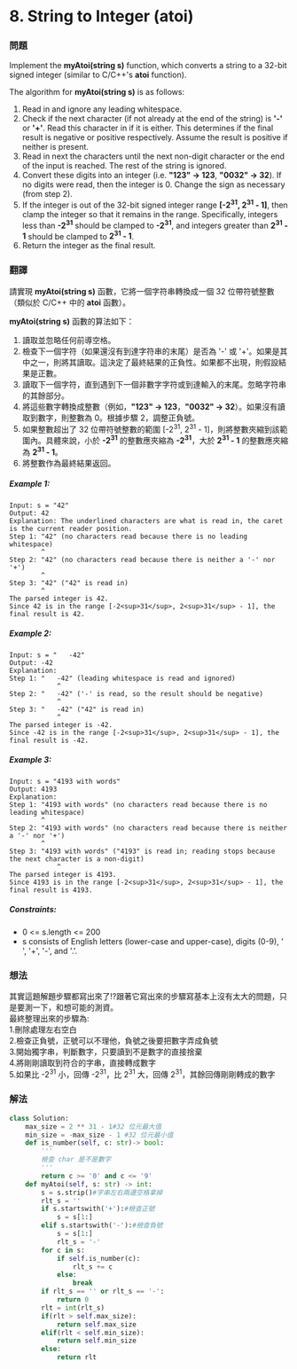 # 8. String to Integer (atoi)
### 問題
Implement the **myAtoi(string s)** function, which converts a string to a 32-bit signed integer (similar to C/C++'s **atoi** function).

The algorithm for **myAtoi(string s)** is as follows:

1. Read in and ignore any leading whitespace.
2. Check if the next character (if not already at the end of the string) is **'-'** or **'+'**. Read this character in if it is either. This determines if the final result is negative or positive respectively. Assume the result is positive if neither is present.
3. Read in next the characters until the next non-digit character or the end of the input is reached. The rest of the string is ignored.
4. Convert these digits into an integer (i.e. **"123" -> 123**, **"0032" -> 32**). If no digits were read, then the integer is 0. Change the sign as necessary (from step 2).
5. If the integer is out of the 32-bit signed integer range **[-2<sup>31</sup>, 2<sup>31</sup> - 1]**, then clamp the integer so that it remains in the range. Specifically, integers less than **-2<sup>31</sup>** should be clamped to **-2<sup>31</sup>**, and integers greater than **2<sup>31</sup> - 1** should be clamped to **2<sup>31</sup> - 1**.
6. Return the integer as the final result.
 ### 翻譯
請實現 **myAtoi(string s)** 函數，它將一個字符串轉換成一個 32 位帶符號整數（類似於 C/C++ 中的 **atoi** 函數）。

**myAtoi(string s)** 函數的算法如下：

1. 讀取並忽略任何前導空格。
2. 檢查下一個字符（如果還沒有到達字符串的末尾）是否為 '-' 或 '+'。如果是其中之一，則將其讀取。這決定了最終結果的正負性。如果都不出現，則假設結果是正數。
3. 讀取下一個字符，直到遇到下一個非數字字符或到達輸入的末尾。忽略字符串的其餘部分。
4. 將這些數字轉換成整數（例如，**"123" -> 123**，**"0032" -> 32**）。如果沒有讀取到數字，則整數為 0。根據步驟 2，調整正負號。
5. 如果整數超出了 32 位帶符號整數的範圍 [-2<sup>31</sup>, 2<sup>31</sup> - 1]，則將整數夾縮到該範圍內。具體來說，小於 **-2<sup>31</sup>** 的整數應夾縮為 **-2<sup>31</sup>**，大於 **2<sup>31</sup> - 1** 的整數應夾縮為 **2<sup>31</sup> - 1**。
6. 將整數作為最終結果返回。

##### Example 1:
    Input: s = "42"
    Output: 42
    Explanation: The underlined characters are what is read in, the caret is the current reader position.
    Step 1: "42" (no characters read because there is no leading whitespace)
            ^
    Step 2: "42" (no characters read because there is neither a '-' nor '+')
            ^
    Step 3: "42" ("42" is read in)
            ^
    The parsed integer is 42.
    Since 42 is in the range [-2<sup>31</sup>, 2<sup>31</sup> - 1], the final result is 42.
##### Example 2:
    Input: s = "   -42"
    Output: -42
    Explanation:
    Step 1: "   -42" (leading whitespace is read and ignored)
                ^
    Step 2: "   -42" ('-' is read, so the result should be negative)
                ^
    Step 3: "   -42" ("42" is read in)
                ^
    The parsed integer is -42.
    Since -42 is in the range [-2<sup>31</sup>, 2<sup>31</sup> - 1], the final result is -42.
##### Example 3:
    Input: s = "4193 with words"
    Output: 4193
    Explanation:
    Step 1: "4193 with words" (no characters read because there is no leading whitespace)
            ^
    Step 2: "4193 with words" (no characters read because there is neither a '-' nor '+')
            ^
    Step 3: "4193 with words" ("4193" is read in; reading stops because the next character is a non-digit)
                ^
    The parsed integer is 4193.
    Since 4193 is in the range [-2<sup>31</sup>, 2<sup>31</sup> - 1], the final result is 4193.
##### Constraints:
- 0 <= s.length <= 200
- s consists of English letters (lower-case and upper-case), digits (0-9), ' ', '+', '-', and '.'.

### 想法
其實這題解題步驟都寫出來了!?跟著它寫出來的步驟寫基本上沒有太大的問題，只是要測一下，和想可能的測資。  
最終整理出來的步驟為:  
1.刪除處理左右空白  
2.檢查正負號，正號可以不理他，負號之後要把數字弄成負號  
3.開始獨字串，判斷數字，只要讀到不是數字的直接捨棄  
4.將剛剛讀取到符合的字串，直接轉成數字  
5.如果比 -2<sup>31</sup> 小，回傳 -2<sup>31</sup>，比 2<sup>31</sup> 大，回傳 2<sup>31</sup>，其餘回傳剛剛轉成的數字  

### 解法
```python
class Solution:
    max_size = 2 ** 31 - 1#32 位元最大值
    min_size = -max_size - 1 #32 位元最小值
    def is_number(self, c: str)-> bool:
        '''
        檢查 char 是不是數字
        '''
        return c >= '0' and c <= '9'
    def myAtoi(self, s: str) -> int:
        s = s.strip()#字串左右兩邊空格拿掉
        rlt_s = ''
        if s.startswith('+'):#檢查正號
            s = s[1:]
        elif s.startswith('-'):#檢查負號
            s = s[1:]
            rlt_s = '-'
        for c in s:
            if self.is_number(c):
                rlt_s += c
            else:
                break
        if rlt_s == '' or rlt_s == '-':
            return 0
        rlt = int(rlt_s)
        if(rlt > self.max_size):
            return self.max_size
        elif(rlt < self.min_size):
            return self.min_size
        else:
            return rlt
```